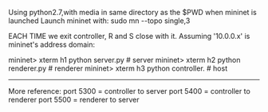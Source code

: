 Using python2.7,with media in same directory as the $PWD when mininet is launched
Launch mininet with:
sudo mn --topo single,3

EACH TIME we exit controller, R and S close with it.
Assuming '10.0.0.x' is mininet's address domain:

mininet> xterm h1
 python server.py # server
mininet> xterm h2
 python renderer.py  # renderer
mininet> xterm h3
 python controller. # host

---
More reference: 
port 5300 = controller to server
port 5400 = controller to renderer
port 5500 = renderer to server

